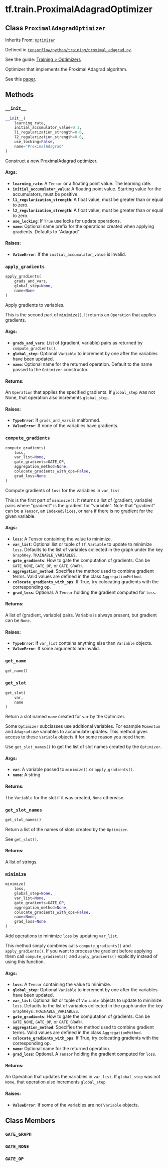 <div itemscope itemtype="http://developers.google.com/ReferenceObject">
<meta itemprop="name" content="tf.train.ProximalAdagradOptimizer" />
<meta itemprop="property" content="__init__"/>
<meta itemprop="property" content="apply_gradients"/>
<meta itemprop="property" content="compute_gradients"/>
<meta itemprop="property" content="get_name"/>
<meta itemprop="property" content="get_slot"/>
<meta itemprop="property" content="get_slot_names"/>
<meta itemprop="property" content="minimize"/>
<meta itemprop="property" content="GATE_GRAPH"/>
<meta itemprop="property" content="GATE_NONE"/>
<meta itemprop="property" content="GATE_OP"/>
</div>

# tf.train.ProximalAdagradOptimizer

## Class `ProximalAdagradOptimizer`

Inherits From: [`Optimizer`](../../tf/train/Optimizer.md)



Defined in [`tensorflow/python/training/proximal_adagrad.py`](https://www.tensorflow.org/code/tensorflow/python/training/proximal_adagrad.py).

See the guide: [Training > Optimizers](../../../../api_guides/python/train.md#Optimizers)

Optimizer that implements the Proximal Adagrad algorithm.

See this [paper](http://papers.nips.cc/paper/3793-efficient-learning-using-forward-backward-splitting.pdf).

## Methods

<h3 id="__init__"><code>__init__</code></h3>

``` python
__init__(
    learning_rate,
    initial_accumulator_value=0.1,
    l1_regularization_strength=0.0,
    l2_regularization_strength=0.0,
    use_locking=False,
    name='ProximalAdagrad'
)
```

Construct a new ProximalAdagrad optimizer.

#### Args:

* <b>`learning_rate`</b>: A `Tensor` or a floating point value.  The learning rate.
* <b>`initial_accumulator_value`</b>: A floating point value.
    Starting value for the accumulators, must be positive.
* <b>`l1_regularization_strength`</b>: A float value, must be greater than or
    equal to zero.
* <b>`l2_regularization_strength`</b>: A float value, must be greater than or
    equal to zero.
* <b>`use_locking`</b>: If `True` use locks for update operations.
* <b>`name`</b>: Optional name prefix for the operations created when applying
    gradients.  Defaults to "Adagrad".


#### Raises:

* <b>`ValueError`</b>: If the `initial_accumulator_value` is invalid.

<h3 id="apply_gradients"><code>apply_gradients</code></h3>

``` python
apply_gradients(
    grads_and_vars,
    global_step=None,
    name=None
)
```

Apply gradients to variables.

This is the second part of `minimize()`. It returns an `Operation` that
applies gradients.

#### Args:

* <b>`grads_and_vars`</b>: List of (gradient, variable) pairs as returned by
    `compute_gradients()`.
* <b>`global_step`</b>: Optional `Variable` to increment by one after the
    variables have been updated.
* <b>`name`</b>: Optional name for the returned operation.  Default to the
    name passed to the `Optimizer` constructor.


#### Returns:

  An `Operation` that applies the specified gradients. If `global_step`
  was not None, that operation also increments `global_step`.


#### Raises:

* <b>`TypeError`</b>: If `grads_and_vars` is malformed.
* <b>`ValueError`</b>: If none of the variables have gradients.

<h3 id="compute_gradients"><code>compute_gradients</code></h3>

``` python
compute_gradients(
    loss,
    var_list=None,
    gate_gradients=GATE_OP,
    aggregation_method=None,
    colocate_gradients_with_ops=False,
    grad_loss=None
)
```

Compute gradients of `loss` for the variables in `var_list`.

This is the first part of `minimize()`.  It returns a list
of (gradient, variable) pairs where "gradient" is the gradient
for "variable".  Note that "gradient" can be a `Tensor`, an
`IndexedSlices`, or `None` if there is no gradient for the
given variable.

#### Args:

* <b>`loss`</b>: A Tensor containing the value to minimize.
* <b>`var_list`</b>: Optional list or tuple of `tf.Variable` to update to minimize
    `loss`.  Defaults to the list of variables collected in the graph
    under the key `GraphKey.TRAINABLE_VARIABLES`.
* <b>`gate_gradients`</b>: How to gate the computation of gradients.  Can be
    `GATE_NONE`, `GATE_OP`, or `GATE_GRAPH`.
* <b>`aggregation_method`</b>: Specifies the method used to combine gradient terms.
    Valid values are defined in the class `AggregationMethod`.
* <b>`colocate_gradients_with_ops`</b>: If True, try colocating gradients with
    the corresponding op.
* <b>`grad_loss`</b>: Optional. A `Tensor` holding the gradient computed for `loss`.


#### Returns:

  A list of (gradient, variable) pairs. Variable is always present, but
  gradient can be `None`.


#### Raises:

* <b>`TypeError`</b>: If `var_list` contains anything else than `Variable` objects.
* <b>`ValueError`</b>: If some arguments are invalid.

<h3 id="get_name"><code>get_name</code></h3>

``` python
get_name()
```



<h3 id="get_slot"><code>get_slot</code></h3>

``` python
get_slot(
    var,
    name
)
```

Return a slot named `name` created for `var` by the Optimizer.

Some `Optimizer` subclasses use additional variables.  For example
`Momentum` and `Adagrad` use variables to accumulate updates.  This method
gives access to these `Variable` objects if for some reason you need them.

Use `get_slot_names()` to get the list of slot names created by the
`Optimizer`.

#### Args:

* <b>`var`</b>: A variable passed to `minimize()` or `apply_gradients()`.
* <b>`name`</b>: A string.


#### Returns:

  The `Variable` for the slot if it was created, `None` otherwise.

<h3 id="get_slot_names"><code>get_slot_names</code></h3>

``` python
get_slot_names()
```

Return a list of the names of slots created by the `Optimizer`.

See `get_slot()`.

#### Returns:

  A list of strings.

<h3 id="minimize"><code>minimize</code></h3>

``` python
minimize(
    loss,
    global_step=None,
    var_list=None,
    gate_gradients=GATE_OP,
    aggregation_method=None,
    colocate_gradients_with_ops=False,
    name=None,
    grad_loss=None
)
```

Add operations to minimize `loss` by updating `var_list`.

This method simply combines calls `compute_gradients()` and
`apply_gradients()`. If you want to process the gradient before applying
them call `compute_gradients()` and `apply_gradients()` explicitly instead
of using this function.

#### Args:

* <b>`loss`</b>: A `Tensor` containing the value to minimize.
* <b>`global_step`</b>: Optional `Variable` to increment by one after the
    variables have been updated.
* <b>`var_list`</b>: Optional list or tuple of `Variable` objects to update to
    minimize `loss`.  Defaults to the list of variables collected in
    the graph under the key `GraphKeys.TRAINABLE_VARIABLES`.
* <b>`gate_gradients`</b>: How to gate the computation of gradients.  Can be
    `GATE_NONE`, `GATE_OP`, or  `GATE_GRAPH`.
* <b>`aggregation_method`</b>: Specifies the method used to combine gradient terms.
    Valid values are defined in the class `AggregationMethod`.
* <b>`colocate_gradients_with_ops`</b>: If True, try colocating gradients with
    the corresponding op.
* <b>`name`</b>: Optional name for the returned operation.
* <b>`grad_loss`</b>: Optional. A `Tensor` holding the gradient computed for `loss`.


#### Returns:

  An Operation that updates the variables in `var_list`.  If `global_step`
  was not `None`, that operation also increments `global_step`.


#### Raises:

* <b>`ValueError`</b>: If some of the variables are not `Variable` objects.



## Class Members

<h3 id="GATE_GRAPH"><code>GATE_GRAPH</code></h3>

<h3 id="GATE_NONE"><code>GATE_NONE</code></h3>

<h3 id="GATE_OP"><code>GATE_OP</code></h3>

